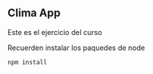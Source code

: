 ## Clima App

Este es el ejercicio del curso

Recuerden instalar los paquedes de node

```
npm install
```